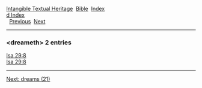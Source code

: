 [Intangible Textual Heritage](../../index)  [Bible](../index) 
[Index](index)   
[d Index](_d_)  
  [Previous](c03379)  [Next](c03381) 

------------------------------------------------------------------------

### &lt;dreameth&gt; 2 entries

[Isa 29:8](../kjv/isa029.htm#008)  
[Isa 29:8](../kjv/isa029.htm#008)  

------------------------------------------------------------------------

[Next: dreams (21)](c03381)
